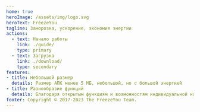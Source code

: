 ```yaml
---
home: true
heroImage: /assets/img/logo.svg
heroText: FreezeYou
tagline: Заморозка, ускорение, экономия энергии
actions:
  - text: Начало работы
    link: ./guide/
    type: primary
  - text: Загрузка
    link: ./download/
    type: secondary
features:
- title: Небольшой размер
  details: Размер АПК менее 5 МБ, небольшой, но с большой энергией
- title: Разнообразие функций
  details: Благодаря открытым функциям и возможностям индивидуальной настройки умная жизнь может быть более удобной
footer: Copyright © 2017-2023 The FreezeYou Team.
---
```


